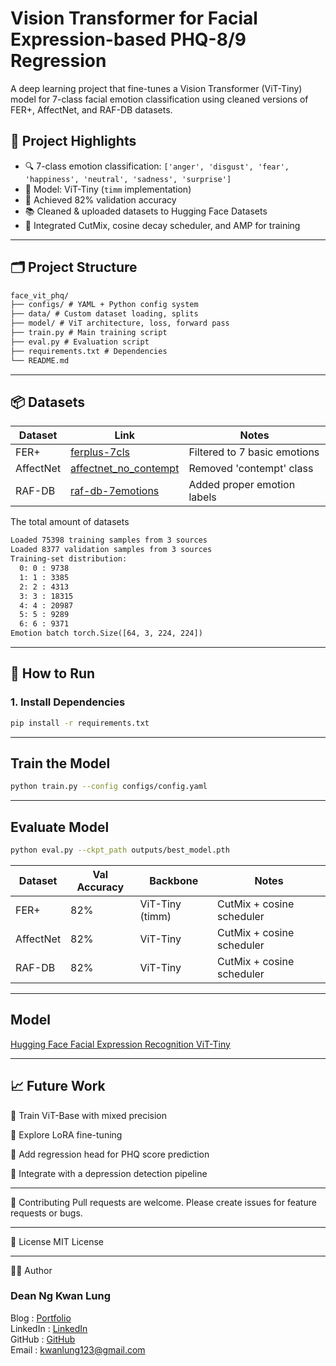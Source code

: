 # Vision Transformer for Facial Expression-based PHQ-8/9 Regression

A deep learning project that fine-tunes a Vision Transformer (ViT-Tiny) model for 7-class facial emotion classification using cleaned versions of FER+, AffectNet, and RAF-DB datasets.

## 📌 Project Highlights

- 🔍 7-class emotion classification: `['anger', 'disgust', 'fear', 'happiness', 'neutral', 'sadness', 'surprise']`
- 🧠 Model: ViT-Tiny (`timm` implementation)
- 🎯 Achieved 82% validation accuracy
- 📚 Cleaned & uploaded datasets to Hugging Face Datasets
- 🧪 Integrated CutMix, cosine decay scheduler, and AMP for training

---

## 🗂️ Project Structure
```html
face_vit_phq/
├── configs/ # YAML + Python config system
├── data/ # Custom dataset loading, splits
├── model/ # ViT architecture, loss, forward pass
├── train.py # Main training script
├── eval.py # Evaluation script
├── requirements.txt # Dependencies
└── README.md
```

---

## 📦 Datasets

| Dataset     | Link                                                                 | Notes                          |
|-------------|----------------------------------------------------------------------|--------------------------------|
| FER+        | [ferplus-7cls](https://huggingface.co/datasets/deanngkl/ferplus-7cls)         | Filtered to 7 basic emotions   |
| AffectNet   | [affectnet_no_contempt](https://huggingface.co/datasets/deanngkl/affectnet_no_contempt) | Removed 'contempt' class       |
| RAF-DB      | [raf-db-7emotions](https://huggingface.co/datasets/deanngkl/raf-db-7emotions)      | Added proper emotion labels    |

The total amount of datasets

```html
Loaded 75398 training samples from 3 sources
Loaded 8377 validation samples from 3 sources
Training-set distribution:
  0: 0 : 9738
  1: 1 : 3385
  2: 2 : 4313
  3: 3 : 18315
  4: 4 : 20987
  5: 5 : 9289
  6: 6 : 9371
Emotion batch torch.Size([64, 3, 224, 224])
```

---

## 🚀 How to Run

### 1. Install Dependencies
```bash
pip install -r requirements.txt
```

---

## Train the Model

```bash
python train.py --config configs/config.yaml
```

---

## Evaluate Model

```bash
python eval.py --ckpt_path outputs/best_model.pth
```


| Dataset   | Val Accuracy | Backbone        | Notes                     |
| --------- | ------------ | --------------- | ------------------------- |
| FER+      | 82%        | ViT-Tiny (timm)    | CutMix + cosine scheduler |
| AffectNet | 82%           | ViT-Tiny        |         CutMix + cosine scheduler                  |
| RAF-DB    | 82%           | ViT-Tiny        |         CutMix + cosine scheduler                  |


---

## Model
[Hugging Face Facial Expression Recognition ViT-Tiny](https://huggingface.co/deanngkl/vit-tiny-fer)

---

## 📈 Future Work
🔧 Train ViT-Base with mixed precision

🔬 Explore LoRA fine-tuning

🧠 Add regression head for PHQ score prediction

💬 Integrate with a depression detection pipeline

---

🤝 Contributing
Pull requests are welcome. Please create issues for feature requests or bugs.

---

📄 License
MIT License

---

🙋‍♂️ Author
### Dean Ng Kwan Lung
Blog        : [Portfolio](https://kwanlung.github.io/)  
LinkedIn    : [LinkedIn](https://www.linkedin.com/in/deanng00/)  
GitHub      : [GitHub](https://github.com/kwanlung)  
Email       : kwanlung123@gmail.com